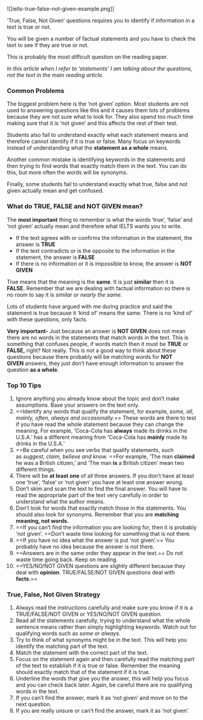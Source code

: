 
![[ielts-true-false-not-given-example.png]]

‘True, False, Not Given’ questions requires you to identify if information in a text is true or not.

You will be given a number of factual statements and you have to check the text to see if they are true or not.

This is probably the most difficult question on the reading paper.

*In this article when I refer to ‘statements’ I am talking about the questions, not the text in the main reading article.*

### **Common Problems**

The biggest problem here is the ‘not given’ option. Most students are not used to answering questions like this and it causes them lots of problems because they are not sure what to look for. They also spend too much time making sure that it is ‘not given’ and this affects the rest of their test.

Students also fail to understand exactly what each statement means and therefore cannot identify if it is true or false. Many focus on keywords instead of understanding what the **statement as a whole** means.

Another common mistake is identifying keywords in the statements and then trying to find words that exactly match them in the text. You can do this, but more often the words will be synonyms.

Finally, some students fail to understand exactly what true, false and not given actually mean and get confused.

### **What do TRUE, FALSE and NOT GIVEN mean?** 

The **most important** thing to remember is what the words ‘true’, ‘false’ and ‘not given’ actually mean and therefore what IELTS wants you to write.

- If the text agrees with or confirms the information in the statement, the answer is **TRUE**
- If the text contradicts or is the opposite to the information in the statement, the answer is **FALSE**
- If there is no information or it is impossible to know, the answer is **NOT GIVEN**

True means that the meaning is the **same**. It is just **similar** then it is **FALSE.** Remember that we are dealing with factual information so there is no room to say it is _similar or nearly the same._ 

Lots of students have argued with me during practice and said the statement is true because it ‘kind of’ means the same. There is no ‘kind of’ with these questions, only facts.

**Very important-** Just because an answer is **NOT GIVEN** does not mean there are no words in the statements that match words in the text. This is something that confuses people, if words match then it must be **TRUE** or **FALSE,** right? Not really. This is not a good way to think about these questions because there probably will be matching words for **NOT GIVEN** answers, they just don’t have enough information to answer the question **as a whole**.

### **Top 10 Tips**

1. Ignore anything you already know about the topic and don’t make assumptions. Base your answers on the text only.
2. ==Identify any words that qualify the statement, for example, _some, all, mainly, often, always and occasionally._== These words are there to test if you have read the whole statement because they can change the meaning. For example, ‘Coca-Cola has **always** made its drinks in the U.S.A.’ has a different meaning from ‘Coca-Cola has **mainly** made its drinks in the U.S.A.’
3. ==Be careful when you see verbs that qualify statements, such as _suggest, claim, believe and know._ ==For example, ‘The man **claimed** he was a British citizen,’ and ‘The man **is** a British citizen’ mean two different things.
4. There will be **at least one** of all three answers. If you don’t have at least one ‘true’, ‘false’ or ‘not given’ you have at least one answer wrong.
5. Don’t skim and scan the text to find the final answer. You will have to read the appropriate part of the text very carefully in order to understand what the author means.
6. Don’t look for words that exactly match those in the statements. You should also look for synonyms. Remember that you are **matching meaning, not words.**
7. ==If you can’t find the information you are looking for, then it is probably ‘not given’. ==Don’t waste time looking for something that is not there.
8. ==If you have no idea what the answer is put ‘not given’.== You probably have no idea because the answer is not there.
9. ==Answers are in the same order they appear in the text.== Do not waste time going back. Keep on reading.
10. ==YES/NO/NOT GIVEN questions are slightly different because they deal with **opinion**. TRUE/FALSE/NOT GIVEN questions deal with **facts**.==

### **True, False, Not Given Strategy** 

1. Always read the instructions carefully and make sure you know if it is a TRUE/FALSE/NOT GIVEN or YES/NO/NOT GIVEN question.
2. Read all the statements carefully, trying to understand what the whole sentence means rather than simply highlighting keywords. Watch out for qualifying words such as _some or always._ 
3. Try to think of what synonyms might be in the text. This will help you identify the matching part of the text.
4. Match the statement with the correct part of the text.
5. Focus on the statement again and then carefully read the matching part of the text to establish if it is true or false. Remember the meaning should exactly match that of the statement if it is true.
6. Underline the words that give you the answer, this will help you focus and you can check back later. Again, be careful there are no qualifying words in the text.
7. If you can’t find the answer, mark it as ‘not given’ and move on to the next question.
8. If you are really unsure or can’t find the answer, mark it as ‘not given’.